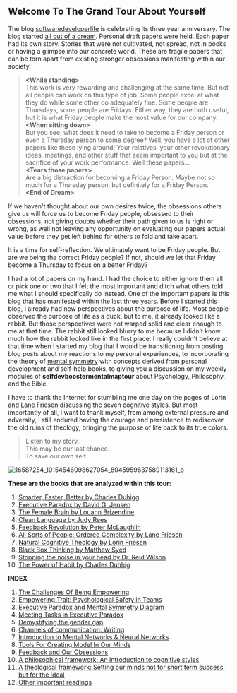 ## Welcome To The Grand Tour About Yourself

The blog [softwaredeveloperlife](https://softwaredeveloperlife.blogspot.com/) is celebrating its three year anniversary. The blog started [all out of a dream](https://softwaredeveloperlife.blogspot.com/2014/02/a-nothing-person-thursday-person-friday.html). Personal draft papers were held. Each paper had its own story. Stories that were not cultivated, not spread, not in books or having a glimpse into our concrete world. These are fragile papers that can be torn apart from existing stronger obsessions manifesting within our society:

> **\<While standing\><br>**
> This work is very rewarding and challenging at the same time. But not all people can work on this type of job. Some people excel at what they do while some other do adequately fine. Some people are Thursdays, some people are Fridays. Either way, they are both useful, but it is what Friday people make the most value for our company.
> **<br>\<When sitting down\><br>**
> But you see, what does it need to take to become a Friday person or even a Thursday person to some degree? Well, you have a lot of other papers like these lying around: Your relatives, your other revolutionary ideas, meetings, and other stuff that seem important to you but at the sacrifice of your work performance. Well these papers...
> **<br>\<Tears those papers\><br>**
> Are a big distraction for becoming a Friday Person. Maybe not so much for a Thursday person, but definitely for a Friday Person.
> **<br>\<End of Dream\><br>**

If we haven't thought about our own desires twice, the obsessions others give us will force us to become Friday people, obsessed to their obsessions, not giving doubts whether their path given to us is right or wrong, as well not leaving any opportunity on evaluating our papers actual value before they get left behind for others to fold and take apart.

It is a time for self-reflection. We ultimately want to be Friday people. But are we being the correct Friday people? If not, should we let that Friday become a Thursday to focus on a better Friday?

I had a lot of papers on my hand. I had the choice to either ignore them all or pick one or two that I felt the most important and ditch what others told me what I should specifically do instead. One of the important papers is this blog that has manifested within the last three years. Before I started this blog, I already had new perspectives about the purpose of life. Most people observed the purpose of life as a duck, but to me, it already looked like a rabbit. But those perspectives were not warped solid and clear enough to me at that time. The rabbit still looked blurry to me because I didn't know much how the rabbit looked like in the first place. I really couldn't believe at that time when I started my blog that I would be transitioning from posting blog posts about my reactions to my personal experiences, to incorporating the theory of [mental symmetry](www.mentalsymmetry.com) with concepts derived from personal development and self-help books, to giving you a discussion on my weekly modules of **selfdevboostermentalmaptour** about Psychology, Philosophy, and the Bible.

I have to thank the Internet for stumbling me one day on the pages of Lorin and Lane Friesen discussing the seven cognitive styles. But most importantly of all, I want to thank myself, from among external pressure and adversity, I still endured having the courage and persistence to rediscover the old ruins of theology, bringing the purpose of life back to its true colors.

>Listen to my story.<br>
>This may be our last chance.<br> 
>To save our own self.

![16587254_10154546098627054_8045959637589113161_o](https://cloud.githubusercontent.com/assets/12673581/23883636/57a2950e-08a3-11e7-8bc0-e0346de4187f.jpg)

**These are the books that are analyzed within this tour:**<br>

1. [Smarter, Faster, Better by Charles Duhigg](https://www.amazon.com/Smarter-Faster-Better-Productive-Business/dp/081299339X)<br>
2. [Executive Paradox by David G. Jensen](https://www.amazon.com/Executives-Paradox-David-Jensen-ebook/dp/B00HSCHTOS)<br>
3. [The Female Brain by Louann Brizendine](https://www.amazon.com/Female-Brain-Louann-Brizendine-ebook/dp/B000URWYT8)<br>
4. [Clean Language by Judy Rees](https://www.amazon.com/Clean-Language-Revealing-metaphors-opening-ebook/dp/B008CPIWIC)<br>
5. [Feedback Revolution by Peter McLaughlin](https://www.amazon.com/Feedback-Revolution-Conversations-EFFECTIVE-FEEDBACK/dp/0615890881/)<br>
6. [All Sorts of People: Ordered Complexity by Lane Friesen](https://www.amazon.com/All-Sorts-People-Ordered-Complexity/dp/1412089417)<br>
7. [Natural Cognitive Theology by Lorin Friesen](https://www.amazon.com/Natural-Cognitive-Theology-Andrew-Friesen/dp/0987978519)<br>
8. [Black Box Thinking by Matthew Syed](https://www.amazon.com/Black-Box-Thinking-People-Mistakes-But/dp/1591848229/)<br>
9. [Stopping the noise in your head by Dr. Reid Wilson](https://www.amazon.com/Stopping-Noise-Your-Head-Wilson/dp/0757319068)<br>
10. [The Power of Habit by Charles Duhhig](https://www.amazon.com/Power-Habit-What-Life-Business/dp/081298160X)

**INDEX**

1. [The Challenges Of Being Empowering](https://github.com/softdevlife/contributed_articles/blob/master/selfdevboostermentalmaptour/week1.md)<br> 
2. [Empowering Trait: Psychological Safety in Teams](https://github.com/softdevlife/contributed_articles/blob/master/selfdevboostermentalmaptour/week2.md)<br>
3. [Executive Paradox and Mental Symmetry Diagram](https://github.com/softdevlife/contributed_articles/blob/master/selfdevboostermentalmaptour/week3.md)<br>
4. [Meeting Tasks in Executive Paradox](https://github.com/softdevlife/contributed_articles/blob/master/selfdevboostermentalmaptour/week4.md)<br>
5. [Demystifying the gender gap](https://github.com/softdevlife/contributed_articles/blob/master/selfdevboostermentalmaptour/week5.md)<br>
6. [Channels of communication: Writing](https://github.com/softdevlife/contributed_articles/blob/master/selfdevboostermentalmaptour/week6.md)<br> 
7. [Introduction to Mental Networks & Neural Networks](https://github.com/softdevlife/contributed_articles/blob/master/selfdevboostermentalmaptour/week7.md)<br>
8. [Tools For Creating Model In Our Minds](https://github.com/softdevlife/contributed_articles/blob/master/selfdevboostermentalmaptour/week8.md)<br> 
9. [Feedback and Our Obsessions](https://github.com/softdevlife/contributed_articles/blob/master/selfdevboostermentalmaptour/week9.md)<br> 
10. [A philosophical framework: An introduction to cognitive styles](https://github.com/softdevlife/contributed_articles/blob/master/selfdevboostermentalmaptour/week_10.md)<br> 
11. [A theological framework: Setting our minds not for short term success, but for the ideal](https://github.com/softdevlife/contributed_articles/blob/master/selfdevboostermentalmaptour/week_11.md)<br>
12. [Other important readings](https://softwaredeveloperlife.blogspot.com/2016/07/short-snapshot-9-from-nothing-to-driven.html)
